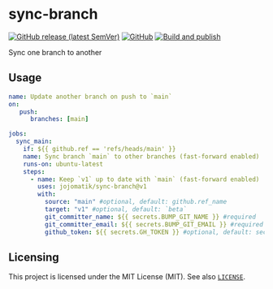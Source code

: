 # sync-branch
[![GitHub release (latest SemVer)](https://img.shields.io/github/v/release/jojomatik/sync-branch?sort=semver)](https://github.com/jojomatik/sync-branch/releases) [![GitHub](https://img.shields.io/github/license/jojomatik/sync-branch)](LICENSE) [![Build and publish](https://github.com/jojomatik/sync-branch/actions/workflows/publish.yml/badge.svg)](https://github.com/jojomatik/sync-branch/actions/workflows/publish.yml) 

Sync one branch to another

## Usage
```yml
name: Update another branch on push to `main`
on:
   push:
      branches: [main]

jobs:
  sync_main:
    if: ${{ github.ref == 'refs/heads/main' }}
    name: Sync branch `main` to other branches (fast-forward enabled)
    runs-on: ubuntu-latest
    steps:
      - name: Keep `v1` up to date with `main` (fast-forward enabled)
        uses: jojomatik/sync-branch@v1
        with:
          source: "main" #optional, default: github.ref_name
          target: "v1" #optional, default: `beta`
          git_committer_name: ${{ secrets.BUMP_GIT_NAME }} #required
          git_committer_email: ${{ secrets.BUMP_GIT_EMAIL }} #required
          github_token: ${{ secrets.GH_TOKEN }} #optional, default: secrets.GITHUB_TOKEN
```

## Licensing
This project is licensed under the MIT License (MIT). See also [`LICENSE`](LICENSE).
